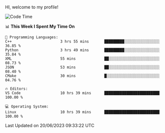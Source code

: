HI, welcome to my profile!
<!--START_SECTION:waka-->
![Code Time](http://img.shields.io/badge/Code%20Time-866%20hrs%2011%20mins-blue)

📊 **This Week I Spent My Time On** 

```text
💬 Programming Languages: 
C++                      3 hrs 55 mins       █████████░░░░░░░░░░░░░░░░   36.85 % 
Python                   3 hrs 49 mins       █████████░░░░░░░░░░░░░░░░   35.84 % 
XML                      55 mins             ██░░░░░░░░░░░░░░░░░░░░░░░   08.73 % 
JSON                     53 mins             ██░░░░░░░░░░░░░░░░░░░░░░░   08.40 % 
CMake                    30 mins             █░░░░░░░░░░░░░░░░░░░░░░░░   04.76 % 

🔥 Editors: 
VS Code                  10 hrs 39 mins      █████████████████████████   100.00 % 

💻 Operating System: 
Linux                    10 hrs 39 mins      █████████████████████████   100.00 % 
```


 Last Updated on 20/06/2023 09:33:22 UTC
<!--END_SECTION:waka-->
